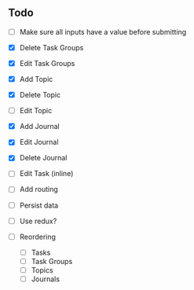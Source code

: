 ## Todo

- [ ] Make sure all inputs have a value before submitting
- [x] Delete Task Groups
- [x] Edit Task Groups
- [x] Add Topic
- [x] Delete Topic
- [ ] Edit Topic
- [x] Add Journal
- [x] Edit Journal
- [x] Delete Journal
- [ ] Edit Task (inline)

- [ ] Add routing
- [ ] Persist data
- [ ] Use redux?
- [ ] Reordering
  - [ ] Tasks
  - [ ] Task Groups
  - [ ] Topics
  - [ ] Journals
